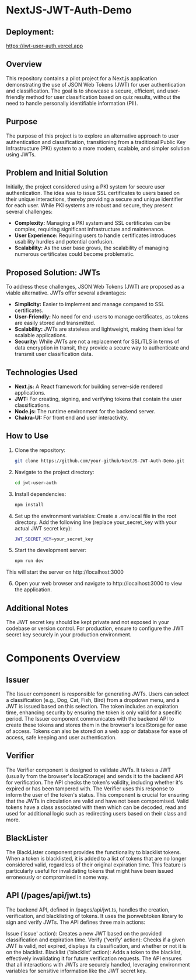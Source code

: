 # NextJS-JWT-Auth-Demo

## Deployment:
https://jwt-user-auth.vercel.app

## Overview
This repository contains a pilot project for a Next.js application demonstrating the use of JSON Web Tokens (JWT) for user authentication and classification. The goal is to showcase a secure, efficient, and user-friendly method for user classification based on quiz results, without the need to handle personally identifiable information (PII).

## Purpose
The purpose of this project is to explore an alternative approach to user authentication and classification, transitioning from a traditional Public Key Infrastructure (PKI) system to a more modern, scalable, and simpler solution using JWTs.

## Problem and Initial Solution
Initially, the project considered using a PKI system for secure user authentication. The idea was to issue SSL certificates to users based on their unique interactions, thereby providing a secure and unique identifier for each user. While PKI systems are robust and secure, they present several challenges:

- **Complexity:** Managing a PKI system and SSL certificates can be complex, requiring significant infrastructure and maintenance.
- **User Experience:** Requiring users to handle certificates introduces usability hurdles and potential confusion.
- **Scalability:** As the user base grows, the scalability of managing numerous certificates could become problematic.

## Proposed Solution: JWTs
To address these challenges, JSON Web Tokens (JWT) are proposed as a viable alternative. JWTs offer several advantages:

- **Simplicity:** Easier to implement and manage compared to SSL certificates.
- **User-Friendly:** No need for end-users to manage certificates, as tokens are easily stored and transmitted.
- **Scalability:** JWTs are stateless and lightweight, making them ideal for scalable applications.
- **Security:** While JWTs are not a replacement for SSL/TLS in terms of data encryption in transit, they provide a secure way to authenticate and transmit user classification data.

## Technologies Used
- **Next.js:** A React framework for building server-side rendered applications.
- **JWT:** For creating, signing, and verifying tokens that contain the user classifications.
- **Node.js:** The runtime environment for the backend server.
- **Chakra-UI:** For front end and user interactivity.

## How to Use

1. Clone the repository:

   ```bash
   git clone https://github.com/your-github/NextJS-JWT-Auth-Demo.git
    ```

2. Navigate to the project directory:

   ```bash
   cd jwt-user-auth
    ```

3. Install dependencies:

   ```bash
   npm install
    ```

4. Set up the environment variables:
Create a .env.local file in the root directory.
Add the following line (replace your_secret_key with your actual JWT secret key):

    ```bash
    JWT_SECRET_KEY=your_secret_key
    ```

5. Start the development server:

    ```bash
    npm run dev
    ```

This will start the server on http://localhost:3000

6. Open your web browser and navigate to http://localhost:3000 to view the application.

## Additional Notes
The JWT secret key should be kept private and not exposed in your codebase or version control.
For production, ensure to configure the JWT secret key securely in your production environment.

# Components Overview

## Issuer
The Issuer component is responsible for generating JWTs. Users can select a classification (e.g., Dog, Cat, Fish, Bird) from a dropdown menu, and a JWT is issued based on this selection. The token includes an expiration time, enhancing security by ensuring the token is only valid for a specific period. The Issuer component communicates with the backend API to create these tokens and stores them in the browser's localStorage for ease of access. Tokens can also be stored on a web app or database for ease of access, safe keeping and user authentication.

## Verifier
The Verifier component is designed to validate JWTs. It takes a JWT (usually from the browser's localStorage) and sends it to the backend API for verification. The API checks the token's validity, including whether it's expired or has been tampered with. The Verifier uses this response to inform the user of the token's status. This component is crucial for ensuring that the JWTs in circulation are valid and have not been compromised. Valid tokens have a class associated with them which can be decoded, read and used for additional logic such as redirecting users based on their class and more.

## BlackLister
The BlackLister component provides the functionality to blacklist tokens. When a token is blacklisted, it is added to a list of tokens that are no longer considered valid, regardless of their original expiration time. This feature is particularly useful for invalidating tokens that might have been issued erroneously or compromised in some way.

## API (/pages/api/jwt.ts)
The backend API, defined in /pages/api/jwt.ts, handles the creation, verification, and blacklisting of tokens. It uses the jsonwebtoken library to sign and verify JWTs. The API defines three main actions:

Issue ('issue' action): Creates a new JWT based on the provided classification and expiration time.
Verify ('verify' action): Checks if a given JWT is valid, not expired, displays its classification, and whether or not it is on the blacklist.
Blacklist ('blacklist' action): Adds a token to the blacklist, effectively invalidating it for future verification requests.
The API ensures that all interactions with JWTs are securely handled, leveraging environment variables for sensitive information like the JWT secret key.

